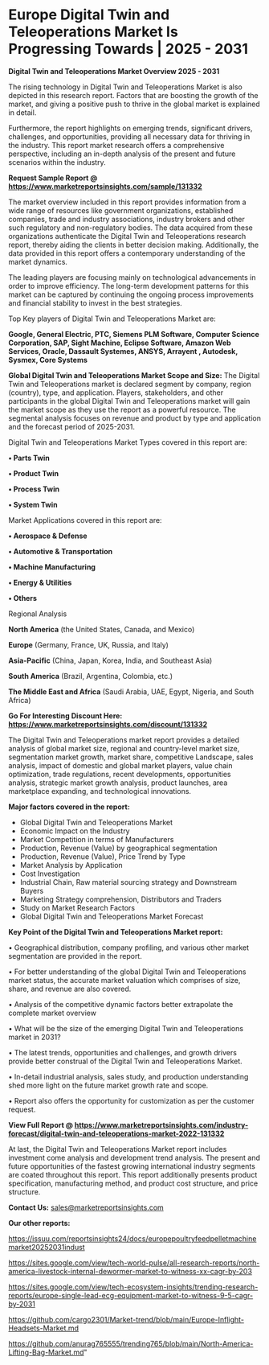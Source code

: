 # Europe Digital Twin and Teleoperations Market Is Progressing Towards | 2025 - 2031

<Strong> Digital Twin and Teleoperations Market Overview 2025 - 2031</strong>

The rising technology in Digital Twin and Teleoperations Market is also depicted in this research report. Factors that are boosting the growth of the market, and giving a positive push to thrive in the global market is explained in detail.

Furthermore, the report highlights on emerging trends, significant drivers, challenges, and opportunities, providing all necessary data for thriving in the industry. This report market research offers a comprehensive perspective, including an in-depth analysis of the present and future scenarios within the industry.

<strong>Request Sample Report @ <a href=https://www.marketreportsinsights.com/sample/131332>https://www.marketreportsinsights.com/sample/131332</a></strong>

The market overview included in this report provides information from a wide range of resources like government organizations, established companies, trade and industry associations, industry brokers and other such regulatory and non-regulatory bodies. The data acquired from these organizations authenticate the Digital Twin and Teleoperations research report, thereby aiding the clients in better decision making. Additionally, the data provided in this report offers a contemporary understanding of the market dynamics.

The leading players are focusing mainly on technological advancements in order to improve efficiency. The long-term development patterns for this market can be captured by continuing the ongoing process improvements and financial stability to invest in the best strategies.

Top Key players of Digital Twin and Teleoperations Market are:

<strong>Google, General Electric, PTC, Siemens PLM Software, Computer Science Corporation, SAP, Sight Machine, Eclipse Software, Amazon Web Services, Oracle, Dassault Systemes, ANSYS, Arrayent , Autodesk, Sysmex, Core Systems</strong>

<strong><b>Global Digital Twin and Teleoperations Market Scope and Size:</b></strong>
The Digital Twin and Teleoperations market is declared segment by company, region (country), type, and application. Players, stakeholders, and other participants in the global Digital Twin and Teleoperations market will gain the market scope as they use the report as a powerful resource. The segmental analysis focuses on revenue and product by type and application and the forecast period of 2025-2031.

Digital Twin and Teleoperations Market Types covered in this report are:

<strong>• Parts Twin

• Product Twin

• Process Twin

• System Twin</strong>

Market Applications covered in this report are:

<strong>• Aerospace & Defense

• Automotive & Transportation

• Machine Manufacturing

• Energy & Utilities

• Others</strong> 

Regional Analysis

<strong>North America</strong> (the United States, Canada, and Mexico)

<strong>Europe</strong> (Germany, France, UK, Russia, and Italy)

<strong>Asia-Pacific</strong> (China, Japan, Korea, India, and Southeast Asia)

<strong>South America</strong> (Brazil, Argentina, Colombia, etc.)

<strong>The Middle East and Africa</strong> (Saudi Arabia, UAE, Egypt, Nigeria, and South Africa)

<strong>Go For Interesting Discount Here: <a href=https://www.marketreportsinsights.com/discount/131332>https://www.marketreportsinsights.com/discount/131332</a></strong>

The Digital Twin and Teleoperations market report provides a detailed analysis of global market size, regional and country-level market size, segmentation market growth, market share, competitive Landscape, sales analysis, impact of domestic and global market players, value chain optimization, trade regulations, recent developments, opportunities analysis, strategic market growth analysis, product launches, area marketplace expanding, and technological innovations.

<strong><b>Major factors covered in the report:</b></strong>
<ul>
  <li>Global Digital Twin and Teleoperations Market </li>
  <li>Economic Impact on the Industry</li>
  <li>Market Competition in terms of Manufacturers</li>
  <li>Production, Revenue (Value) by geographical segmentation</li>
  <li>Production, Revenue (Value), Price Trend by Type</li>
  <li>Market Analysis by Application</li>
  <li>Cost Investigation</li>
  <li>Industrial Chain, Raw material sourcing strategy and Downstream Buyers</li>
  <li>Marketing Strategy comprehension, Distributors and Traders</li>
  <li>Study on Market Research Factors</li>
  <li>Global Digital Twin and Teleoperations Market Forecast</li>
</ul>

<strong><b>Key Point of the Digital Twin and Teleoperations Market report:</b></strong>

• Geographical distribution, company profiling, and various other market segmentation are provided in the report.

• For better understanding of the global Digital Twin and Teleoperations market status, the accurate market valuation which comprises of size, share, and revenue are also covered.

• Analysis of the competitive dynamic factors better extrapolate the complete market overview

• What will be the size of the emerging Digital Twin and Teleoperations market in 2031?

• The latest trends, opportunities and challenges, and growth drivers provide better construal of the Digital Twin and Teleoperations Market.

• In-detail industrial analysis, sales study, and production understanding shed more light on the future market growth rate and scope.

• Report also offers the opportunity for customization as per the customer request.

<strong><b>View Full Report @ <a href=https://www.marketreportsinsights.com/industry-forecast/digital-twin-and-teleoperations-market-2022-131332>https://www.marketreportsinsights.com/industry-forecast/digital-twin-and-teleoperations-market-2022-131332</a></b></strong>


At last, the Digital Twin and Teleoperations Market report includes investment come analysis and development trend analysis. The present and future opportunities of the fastest growing international industry segments are coated throughout this report. This report additionally presents product specification, manufacturing method, and product cost structure, and price structure.

<strong>Contact Us:</strong>
sales@marketreportsinsights.com

<strong>Our other reports:</strong>

<a href=https://issuu.com/reportsinsights24/docs/europepoultryfeedpelletmachinemarket20252031indust>https://issuu.com/reportsinsights24/docs/europepoultryfeedpelletmachinemarket20252031indust</a>

<a href=https://sites.google.com/view/tech-world-pulse/all-research-reports/north-america-livestock-internal-dewormer-market-to-witness-xx-cagr-by-203>https://sites.google.com/view/tech-world-pulse/all-research-reports/north-america-livestock-internal-dewormer-market-to-witness-xx-cagr-by-203</a>

<a href=https://sites.google.com/view/tech-ecosystem-insights/trending-research-reports/europe-single-lead-ecg-equipment-market-to-witness-9-5-cagr-by-2031>https://sites.google.com/view/tech-ecosystem-insights/trending-research-reports/europe-single-lead-ecg-equipment-market-to-witness-9-5-cagr-by-2031</a>

<a href=https://github.com/cargo2301/Market-trend/blob/main/Europe-Inflight-Headsets-Market.md>https://github.com/cargo2301/Market-trend/blob/main/Europe-Inflight-Headsets-Market.md</a>

<a href=https://github.com/anurag765555/trending765/blob/main/North-America-Lifting-Bag-Market.md>https://github.com/anurag765555/trending765/blob/main/North-America-Lifting-Bag-Market.md</a>"

